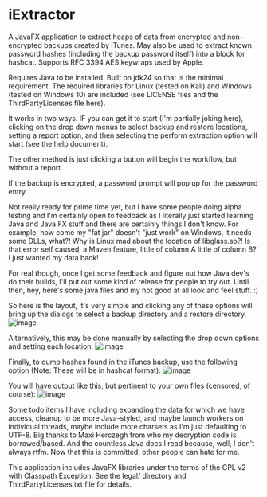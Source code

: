 # iExtractor
A JavaFX application to extract heaps of data from encrypted and non-encrypted backups created by iTunes. May also be used to extract known password hashes (including the backup password itself) into a block for hashcat. Supports RFC 3394 AES keywraps used by Apple.

Requires Java to be installed. Built on jdk24 so that is the minimal requirement. The required libraries for Linux (tested on Kali) and Windows (tested on Windows 10) are included (see LICENSE files and the ThirdPartyLicenses file here).

It works in two ways. IF you can get it to start (I'm partially joking here), clicking on the drop down menus to select backup and restore locations, setting a report option, and then selecting the perform extraction option will start (see the help document).

The other method is just clicking a button will begin the workflow, but without a report.

If the backup is encrypted, a password prompt will pop up for the password entry.

Not really ready for prime time yet, but I have some people doing alpha testing and I'm certainly open to feedback as I literally just started learning Java and Java FX stuff and there are certainly things I don't know. For example, how come my "fat jar" doesn't "just work" on Windows, it needs some DLLs, what?! Why is Linux mad about the location of libglass.so?! Is that error self caused, a Maven feature, little of column A little of column B? I just wanted my data back!

For real though, once I get some feedback and figure out how Java dev's do their builds, I'll put out some kind of release for people to try out. Until then, hey, here's some java files and my not good at all look and feel stuff. :)

So here is the layout, it's very simple and clicking any of these options will bring up the dialogs to select a backup directory and a restore directory.
![image](https://github.com/user-attachments/assets/d3ce723c-6976-4473-8c0f-507680a8d566)

Alternatively, this may be done manually by selecting the drop down options and setting each location:
![image](https://github.com/user-attachments/assets/8e8b8d45-c58d-451b-9b79-5cfd9c084af5)

Finally, to dump hashes found in the iTunes backup, use the following option (Note: These will be in hashcat format):
![image](https://github.com/user-attachments/assets/4eccd2ec-51a2-4202-a564-ad936e62dd25)

You will have output like this, but pertinent to your own files (censored, of course):
![image](https://github.com/user-attachments/assets/1200371d-fd0a-48b9-9e7c-0ad03f386cdd)

Some todo items I have including expanding the data for which we have access, cleanup to be more Java-styled, and maybe launch workers on individual threads, maybe include more charsets as I'm just defaulting to UTF-8. Big thanks to Maxi Herczegh from who my decryption code is borrowed/based. And the countless Java docs I read because, well, I don't always rtfm. Now that this is committed, other people can hate for me.

This application includes JavaFX libraries under the terms of the GPL v2 with Classpath Exception. See the legal/ directory and ThirdPartyLicenses.txt file for details.
